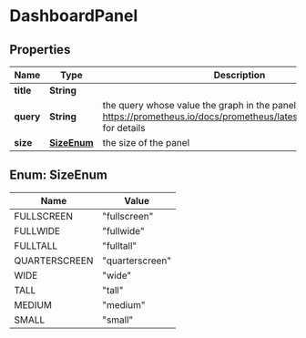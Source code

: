 
# DashboardPanel

## Properties
Name | Type | Description | Notes
------------ | ------------- | ------------- | -------------
**title** | **String** |  |  [optional]
**query** | **String** | the query whose value the graph in the panel should show. See https://prometheus.io/docs/prometheus/latest/querying/basics/ for details  |  [optional]
**size** | [**SizeEnum**](#SizeEnum) | the size of the panel |  [optional]


<a name="SizeEnum"></a>
## Enum: SizeEnum
Name | Value
---- | -----
FULLSCREEN | &quot;fullscreen&quot;
FULLWIDE | &quot;fullwide&quot;
FULLTALL | &quot;fulltall&quot;
QUARTERSCREEN | &quot;quarterscreen&quot;
WIDE | &quot;wide&quot;
TALL | &quot;tall&quot;
MEDIUM | &quot;medium&quot;
SMALL | &quot;small&quot;



